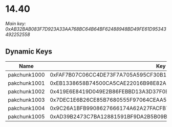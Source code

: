 # 14.40

###### *Main key: 0xAB32BAB083F7D923A33AA768BC64B64BF62488948BD49FE61D95343492252558*

## Dynamic Keys

| Name         | Key                                                                |
|--------------|--------------------------------------------------------------------|
| pakchunk1000 | 0xFAF7B07C06CC4DE73F7A705A595CF30B1887C3C58B4C9BDF016CC599C3894F86 |
| pakchunk1001 | 0xEB1338658B74500CA5CAE22016B98E82AE1F6151F60A113340D725F0A190174A |
| pakchunk1002 | 0x419E6E8419D049E2B86FEBBD13A3D37F0EE3DAC70F3133D7E1F153389588C043 |
| pakchunk1003 | 0x7DEC1E6B26CE85B7680555F97064CEAA5C788DFDC674F98A6A711F726DEDB943 |
| pakchunk1004 | 0x9C26A1BFB9908627666174A62A27FACFB77A6D0EB499D3D0ED2ADD67B6B719A1 |
| pakchunk1005 | 0xAD39B2473C7BA12881591BF9DA2B5B09B00594B232ED6E9D6680DC7F24CC9B2A |
